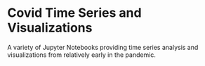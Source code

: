 # Covid Time Series and Visualizations

A variety of Jupyter Notebooks providing time series analysis and visualizations from relatively early in the pandemic.